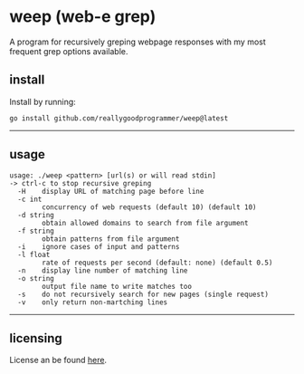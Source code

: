 # weep (web-e grep)

A program for recursively greping webpage responses with my most frequent
grep options available.

## install

Install by running:

```
go install github.com/reallygoodprogrammer/weep@latest
```

---

## usage

```
usage: ./weep <pattern> [url(s) or will read stdin]
-> ctrl-c to stop recursive greping
  -H	display URL of matching page before line
  -c int
    	concurrency of web requests (default 10) (default 10)
  -d string
    	obtain allowed domains to search from file argument
  -f string
    	obtain patterns from file argument
  -i	ignore cases of input and patterns
  -l float
    	rate of requests per second (default: none) (default 0.5)
  -n	display line number of matching line
  -o string
    	output file name to write matches too
  -s	do not recursively search for new pages (single request)
  -v	only return non-martching lines
```

---

## licensing

License an be found [here](LICENSE.txt).
